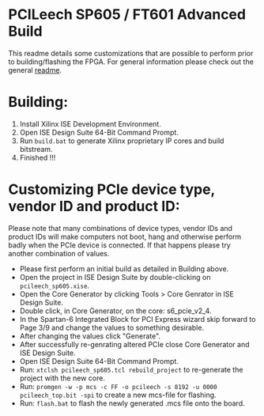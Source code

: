 PCILeech SP605 / FT601 Advanced Build
=================
This readme details some customizations that are possible to perform prior to building/flashing the FPGA. For general information please check out the general [readme](readme.md).

Building:
=================
1) Install Xilinx ISE Development Environment.
2) Open ISE Design Suite 64-Bit Command Prompt.
3) Run `build.bat` to generate Xilinx proprietary IP cores and build bitstream.
4) Finished !!!

Customizing PCIe device type, vendor ID and product ID:
=================
Please note that many combinations of device types, vendor IDs and product IDs will make computers not boot, hang and otherwise perform badly when the PCIe device is connected. If that happens please try another combination of values.

* Please first perform an initial build as detailed in Building above.
* Open the project in ISE Design Suite by double-clicking on `pcileech_sp605.xise`.
* Open the Core Generator by clicking Tools > Core Genrator in ISE Design Suite.
* Double click, in Core Generator, on the core: s6_pcie_v2_4.
* In the Spartan-6 Integrated Block for PCI Express wizard skip forward to Page 3/9 and change the values to something desirable. 
* After changing the values click "Generate".
* After successfully re-genrating altered PCIe close Core Generator and ISE Design Suite.
* Open ISE Design Suite 64-Bit Command Prompt.
* Run: `xtclsh pcileech_sp605.tcl rebuild_project` to re-generate the project with the new core.
* Run: `promgen -w -p mcs -c FF -o pcileech -s 8192 -u 0000 pcileech_top.bit -spi` to create a new mcs-file for flashing.
* Run: `flash.bat` to flash the newly generated .mcs file onto the board.
